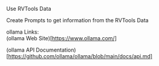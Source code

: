 Use RVTools Data  

Create Prompts to get information from the RVTools Data  


ollama Links:  
(ollama Web Site)[https://www.ollama.com/]  

(ollama API Documentation)[https://github.com/ollama/ollama/blob/main/docs/api.md]  
